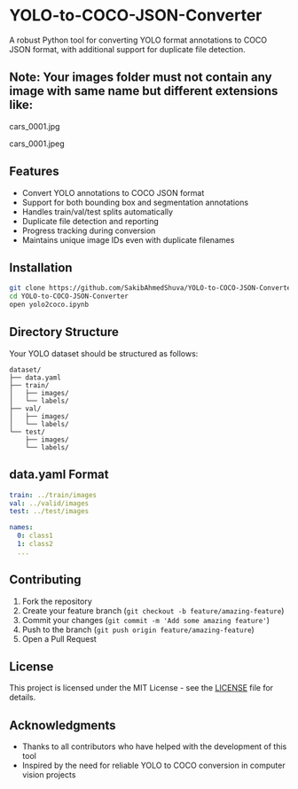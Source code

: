 # YOLO-to-COCO-JSON-Converter

A robust Python tool for converting YOLO format annotations to COCO JSON format, with additional support for duplicate file detection.

## Note: Your images folder must not contain any image with same name but different extensions like:
cars_0001.jpg

cars_0001.jpeg


## Features

- Convert YOLO annotations to COCO JSON format
- Support for both bounding box and segmentation annotations
- Handles train/val/test splits automatically
- Duplicate file detection and reporting
- Progress tracking during conversion
- Maintains unique image IDs even with duplicate filenames

## Installation

```bash
git clone https://github.com/SakibAhmedShuva/YOLO-to-COCO-JSON-Converter.git
cd YOLO-to-COCO-JSON-Converter
open yolo2coco.ipynb
```

## Directory Structure

Your YOLO dataset should be structured as follows:

```
dataset/
├── data.yaml
├── train/
│   ├── images/
│   └── labels/
├── val/
│   ├── images/
│   └── labels/
└── test/
    ├── images/
    └── labels/
```

## data.yaml Format

```yaml
train: ../train/images
val: ../valid/images
test: ../test/images

names:
  0: class1
  1: class2
  ...
```

## Contributing

1. Fork the repository
2. Create your feature branch (`git checkout -b feature/amazing-feature`)
3. Commit your changes (`git commit -m 'Add some amazing feature'`)
4. Push to the branch (`git push origin feature/amazing-feature`)
5. Open a Pull Request

## License

This project is licensed under the MIT License - see the [LICENSE](LICENSE) file for details.

## Acknowledgments

- Thanks to all contributors who have helped with the development of this tool
- Inspired by the need for reliable YOLO to COCO conversion in computer vision projects
